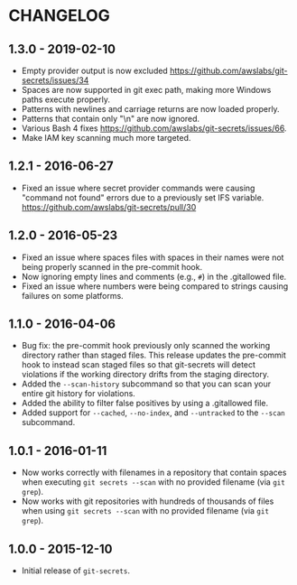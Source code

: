 # CHANGELOG

## 1.3.0 - 2019-02-10

- Empty provider output is now excluded
  <https://github.com/awslabs/git-secrets/issues/34>
- Spaces are now supported in git exec path, making more Windows
  paths execute properly.
- Patterns with newlines and carriage returns are now loaded properly.
- Patterns that contain only "\n" are now ignored.
- Various Bash 4 fixes <https://github.com/awslabs/git-secrets/issues/66>.
- Make IAM key scanning much more targeted.

## 1.2.1 - 2016-06-27

- Fixed an issue where secret provider commands were causing "command not
  found" errors due to a previously set IFS variable.
  <https://github.com/awslabs/git-secrets/pull/30>

## 1.2.0 - 2016-05-23

- Fixed an issue where spaces files with spaces in their names were not being
  properly scanned in the pre-commit hook.
- Now ignoring empty lines and comments (e.g., `#`) in the .gitallowed file.
- Fixed an issue where numbers were being compared to strings causing failures
  on some platforms.

## 1.1.0 - 2016-04-06

- Bug fix: the pre-commit hook previously only scanned the working directory
  rather than staged files. This release updates the pre-commit hook to instead
  scan staged files so that git-secrets will detect violations if the working
  directory drifts from the staging directory.
- Added the `--scan-history` subcommand so that you can scan your entire
  git history for violations.
- Added the ability to filter false positives by using a .gitallowed file.
- Added support for `--cached`, `--no-index`, and `--untracked` to the `--scan`
  subcommand.

## 1.0.1 - 2016-01-11

- Now works correctly with filenames in a repository that contain spaces when
  executing `git secrets --scan` with no provided filename (via `git grep`).
- Now works with git repositories with hundreds of thousands of files when
  using `git secrets --scan` with no provided filename (via `git grep`).

## 1.0.0 - 2015-12-10

- Initial release of `git-secrets`.
